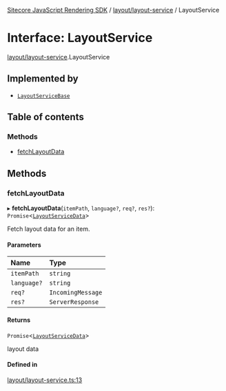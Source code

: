 [Sitecore JavaScript Rendering SDK](../README.md) / [layout/layout-service](../modules/layout_layout_service.md) / LayoutService

# Interface: LayoutService

[layout/layout-service](../modules/layout_layout_service.md).LayoutService

## Implemented by

- [`LayoutServiceBase`](../classes/layout_layout_service.LayoutServiceBase.md)

## Table of contents

### Methods

- [fetchLayoutData](layout_layout_service.LayoutService.md#fetchlayoutdata)

## Methods

### fetchLayoutData

▸ **fetchLayoutData**(`itemPath`, `language?`, `req?`, `res?`): `Promise`<[`LayoutServiceData`](layout_models.LayoutServiceData.md)\>

Fetch layout data for an item.

#### Parameters

| Name | Type |
| :------ | :------ |
| `itemPath` | `string` |
| `language?` | `string` |
| `req?` | `IncomingMessage` |
| `res?` | `ServerResponse` |

#### Returns

`Promise`<[`LayoutServiceData`](layout_models.LayoutServiceData.md)\>

layout data

#### Defined in

[layout/layout-service.ts:13](https://github.com/Sitecore/jss/blob/c1078945/packages/sitecore-jss/src/layout/layout-service.ts#L13)

